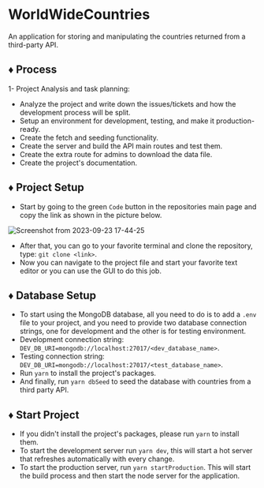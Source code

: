 # WorldWideCountries

An application for storing and manipulating the countries returned from a third-party API.

## ♦️ Process

1- Project Analysis and task planning:

- Analyze the project and write down the issues/tickets and how the development process will be split.
- Setup an environment for development, testing, and make it production-ready.
- Create the fetch and seeding functionality.
- Create the server and build the API main routes and test them.
- Create the extra route for admins to download the data file.
- Create the project's documentation.

## ♦️ Project Setup

- Start by going to the green `Code` button in the repositories main page and copy the link as shown in the picture below.

![Screenshot from 2023-09-23 17-44-25](https://github.com/moustf/WorldWideCountries/assets/77394697/771f5319-3ba6-4084-9de4-11b7766470f1)

- After that, you can go to your favorite terminal and clone the repository, type: `git clone <link>`.
- Now you can navigate to the project file and start your favorite text editor or you can use the GUI to do this job.

## ♦️ Database Setup

- To start using the MongoDB database, all you need to do is to add a `.env` file to your project, and you need to provide two database connection strings, one for development and the other is for testing environment.
- Development connection string: `DEV_DB_URI=mongodb://localhost:27017/<dev_database_name>`.
- Testing connection string: `DEV_DB_URI=mongodb://localhost:27017/<test_database_name>`.
- Run `yarn` to install the project's packages.
- And finally, run `yarn dbSeed` to seed the database with countries from a third party API.

## ♦️ Start Project

- If you didn't install the project's packages, please run `yarn` to install them.
- To start the development server run `yarn dev`, this will start a hot server that refreshes automatically with every change.
- To start the production server, run `yarn startProduction`. This will start the build process and then start the node server for the application.
